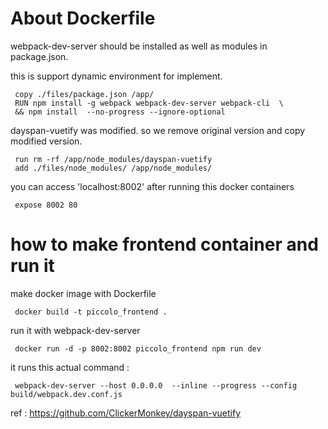 # About Dockerfile

webpack-dev-server should be installed as well as modules in package.json.

this is support dynamic environment for implement.

     copy ./files/package.json /app/
     RUN npm install -g webpack webpack-dev-server webpack-cli  \
     && npm install  --no-progress --ignore-optional 
     
dayspan-vuetify was modified. so we remove original version and copy modified version.

     run rm -rf /app/node_modules/dayspan-vuetify 
     add ./files/node_modules/ /app/node_modules/


you can access 'localhost:8002' after running this docker containers

     expose 8002 80

# how to make frontend container and run it

make docker image with Dockerfile

     docker build -t piccolo_frontend .

run it with webpack-dev-server

     docker run -d -p 8002:8002 piccolo_frontend npm run dev
     
it runs this actual command : 

     webpack-dev-server --host 0.0.0.0  --inline --progress --config build/webpack.dev.conf.js



ref : https://github.com/ClickerMonkey/dayspan-vuetify

